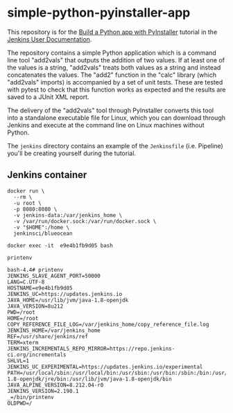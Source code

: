 # simple-python-pyinstaller-app

This repository is for the
[Build a Python app with PyInstaller](https://jenkins.io/doc/tutorials/build-a-python-app-with-pyinstaller/)
tutorial in the [Jenkins User Documentation](https://jenkins.io/doc/).

The repository contains a simple Python application which is a command line tool "add2vals" that outputs the addition of two values. If at least one of the
values is a string, "add2vals" treats both values as a string and instead
concatenates the values. The "add2" function in the "calc" library (which
"add2vals" imports) is accompanied by a set of unit tests. These are tested with pytest to check that this function works as expected and the results are saved
to a JUnit XML report.

The delivery of the "add2vals" tool through PyInstaller converts this tool into
a standalone executable file for Linux, which you can download through Jenkins
and execute at the command line on Linux machines without Python.

The `jenkins` directory contains an example of the `Jenkinsfile` (i.e. Pipeline)
you'll be creating yourself during the tutorial.


## Jenkins container

```
docker run \
  --rm \
  -u root \
  -p 8080:8080 \
  -v jenkins-data:/var/jenkins_home \
  -v /var/run/docker.sock:/var/run/docker.sock \
  -v "$HOME":/home \
  jenkinsci/blueocean
```

```
docker exec -it  e9e4b1fb9d05 bash
```

```
printenv
```

```
bash-4.4# printenv
JENKINS_SLAVE_AGENT_PORT=50000
LANG=C.UTF-8
HOSTNAME=e9e4b1fb9d05
JENKINS_UC=https://updates.jenkins.io
JAVA_HOME=/usr/lib/jvm/java-1.8-openjdk
JAVA_VERSION=8u212
PWD=/root
HOME=/root
COPY_REFERENCE_FILE_LOG=/var/jenkins_home/copy_reference_file.log
JENKINS_HOME=/var/jenkins_home
REF=/usr/share/jenkins/ref
TERM=xterm
JENKINS_INCREMENTALS_REPO_MIRROR=https://repo.jenkins-ci.org/incrementals
SHLVL=1
JENKINS_UC_EXPERIMENTAL=https://updates.jenkins.io/experimental
PATH=/usr/local/sbin:/usr/local/bin:/usr/sbin:/usr/bin:/sbin:/bin:/usr/lib/jvm/java-1.8-openjdk/jre/bin:/usr/lib/jvm/java-1.8-openjdk/bin
JAVA_ALPINE_VERSION=8.212.04-r0
JENKINS_VERSION=2.190.1
_=/bin/printenv
OLDPWD=/
```


